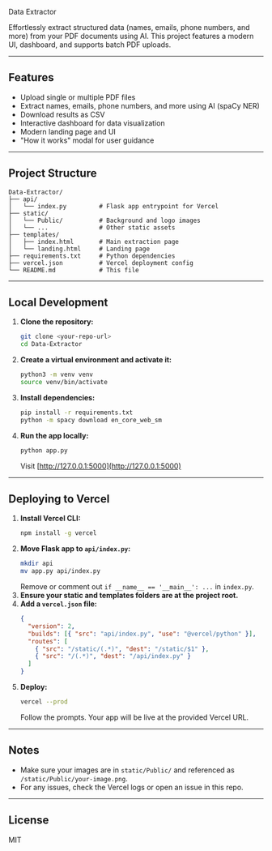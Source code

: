 Data Extractor

Effortlessly extract structured data (names, emails, phone numbers, and more) from your PDF documents using AI. This project features a modern UI, dashboard, and supports batch PDF uploads.

---

## Features

- Upload single or multiple PDF files
- Extract names, emails, phone numbers, and more using AI (spaCy NER)
- Download results as CSV
- Interactive dashboard for data visualization
- Modern landing page and UI
- "How it works" modal for user guidance

---

## Project Structure

```
Data-Extractor/
├── api/
│   └── index.py         # Flask app entrypoint for Vercel
├── static/
│   └── Public/          # Background and logo images
│   └── ...              # Other static assets
├── templates/
│   ├── index.html       # Main extraction page
│   └── landing.html     # Landing page
├── requirements.txt     # Python dependencies
├── vercel.json          # Vercel deployment config
└── README.md            # This file
```

---

## Local Development

1. **Clone the repository:**
   ```bash
   git clone <your-repo-url>
   cd Data-Extractor
   ```
2. **Create a virtual environment and activate it:**
   ```bash
   python3 -m venv venv
   source venv/bin/activate
   ```
3. **Install dependencies:**
   ```bash
   pip install -r requirements.txt
   python -m spacy download en_core_web_sm
   ```
4. **Run the app locally:**
   ```bash
   python app.py
   ```
   Visit [http://127.0.0.1:5000](http://127.0.0.1:5000)

---

## Deploying to Vercel

1. **Install Vercel CLI:**
   ```bash
   npm install -g vercel
   ```
2. **Move Flask app to `api/index.py`:**
   ```bash
   mkdir api
   mv app.py api/index.py
   ```
   Remove or comment out `if __name__ == '__main__': ...` in `index.py`.
3. **Ensure your static and templates folders are at the project root.**
4. **Add a `vercel.json` file:**
   ```json
   {
     "version": 2,
     "builds": [{ "src": "api/index.py", "use": "@vercel/python" }],
     "routes": [
       { "src": "/static/(.*)", "dest": "/static/$1" },
       { "src": "/(.*)", "dest": "/api/index.py" }
     ]
   }
   ```
5. **Deploy:**
   ```bash
   vercel --prod
   ```
   Follow the prompts. Your app will be live at the provided Vercel URL.

---

## Notes

- Make sure your images are in `static/Public/` and referenced as `/static/Public/your-image.png`.
- For any issues, check the Vercel logs or open an issue in this repo.

---

## License

MIT
